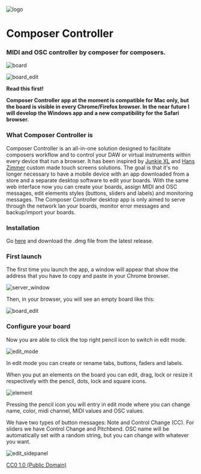 ![logo](icon_readme.png)

# Composer Controller

### MIDI and OSC controller by composer for composers.

![board](board.png)


![board_edit](board_edit.png)

**Read this first!**

**Composer Controller app at the moment is compatible for Mac only, but the board is visible in every Chrome/Firefox browser. 
In the near future I will develop the Windows app and a new compatibility for the Safari browser.**

### What Composer Controller is

Composer Controller is an all-in-one solution designed to facilitate composers workflow and to control your DAW or virtual instruments within every device that run a browser.
It has been inspired by [Junkie XL](https://www.youtube.com/watch?v=RSl_unnPab0``) and [Hans Zimmer](hans-zimmer.jpg) custom made touch screens solutions.
The goal is that it's no longer necessary to have a mobile device with an app downloaded from a store and a separate desktop software to edit your boards. 
With the same web interface now you can create your boards, assign MIDI and OSC messages, edit elements styles (buttons, sliders and labels) and monitoring messages. 
The Composer Controller desktop app is only aimed to serve through the network lan your boards, monitor error messages and backup/import your boards. 

### Installation

Go [here](https://github.com/alearcy/composer_controller/releases) and download the .dmg file from the latest release.

### First launch

The first time you launch the app, a window will appear that show the address that you have to copy and paste in your Chrome browser. 

![server_window](server.png)

Then, in your browser, you will see an empty board like this:

![board_edit](board_empty.png)

### Configure your board

Now you are able to click the top right pencil icon to switch in edit mode.

![edit_mode](edit_mode.png)

In edit mode you can create or rename tabs, buttons, faders and labels.

When you put an elements on the board you can edit, drag, lock or resize it respectively with the pencil, dots, lock and square icons.

![element](element.png)

Pressing the pencil icon you will entry in edit mode where you can change name, color, midi channel, MIDI values and OSC values.

We have two types of button messages: Note and Control Change (CC). For sliders we have Control Change and Pitchbend. 
OSC name will be automatically set with a random string, but you can change with whatever you want.

![edit_sidepanel](edit_sidepanel.png)





[CC0 1.0 (Public Domain)](LICENSE.md)
